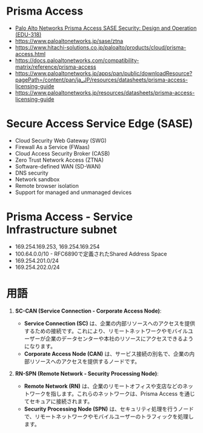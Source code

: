 # Prisma Access
- [Palo Alto Networks Prisma Access SASE Security: Design and Operation (EDU-318)](https://www.trainocate.co.jp/reference/course_details.aspx?code=SCC0561V)
- https://www.paloaltonetworks.jp/sase/ztna
- https://www.hitachi-solutions.co.jp/paloalto/products/cloud/prisma-access.html
- https://docs.paloaltonetworks.com/compatibility-matrix/reference/prisma-access
- https://www.paloaltonetworks.jp/apps/pan/public/downloadResource?pagePath=/content/pan/ja_JP/resources/datasheets/prisma-access-licensing-guide
- https://www.paloaltonetworks.jp/resources/datasheets/prisma-access-licensing-guide
# Secure Access Service Edge (SASE)
- Cloud Security Web Gateway (SWG)
- Firewall As a Service (FWaas)
- Cloud Access Security Broker (CASB)
- Zero Trust Network Access (ZTNA)
- Software-defined WAN (SD-WAN)
- DNS security
- Network sandbox
- Remote browser isolation
- Support for managed and unmanaged devices
# Prisma Access - Service Infrastructure subnet
- 169.254.169.253, 169.254.169.254
- 100.64.0.0/10 - RFC6890で定義されたShared Address Space
- 169.254.201.0/24
- 169.254.202.0/24
# 用語
1. **SC-CAN (Service Connection - Corporate Access Node)**:
   - **Service Connection (SC)** は、企業の内部リソースへのアクセスを提供するための接続です。これにより、リモートネットワークやモバイルユーザーが企業のデータセンターや本社のリソースにアクセスできるようになります。
   - **Corporate Access Node (CAN)** は、サービス接続の別名で、企業の内部リソースへのアクセスを提供するノードです。

2. **RN-SPN (Remote Network - Security Processing Node)**:
   - **Remote Network (RN)** は、企業のリモートオフィスや支店などのネットワークを指します。これらのネットワークは、Prisma Access を通じてセキュアに接続されます。
   - **Security Processing Node (SPN)** は、セキュリティ処理を行うノードで、リモートネットワークやモバイルユーザーのトラフィックを処理します。
